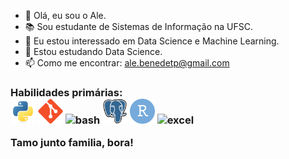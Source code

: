 - 👋 Olá, eu sou o Ale.
- 📚 Sou estudante de Sistemas de Informação na UFSC.
- 👀 Eu estou interessado em Data Science e Machine Learning.
- 🌱 Estou estudando Data Science.
- 📫 Como me encontrar: ale.benedetp@gmail.com

<head>
  <h3> Habilidades primárias:
    <br>
  <a target="_blank" rel="noopener noreferrer" href="https://github.com/devicons/devicon/blob/master/icons/python/python-original.svg"><img src="https://github.com/devicons/devicon/raw/master/icons/python/python-original.svg" alt="python" width="40" height="40" style="max-width: 100%;"></a> 
    <img src="https://github.com/devicons/devicon/raw/master/icons/git/git-original.svg" alt="git" width="40" height="40" style="max-width: 100%;">
    <img src="https://camo.githubusercontent.com/aa8611b87eb683e1a9d8310c06d3cc75327177e8acb5b96f8879f63f899a1530/68747470733a2f2f75706c6f61642e77696b696d656469612e6f72672f77696b6970656469612f636f6d6d6f6e732f7468756d622f342f34622f426173685f4c6f676f5f436f6c6f7265642e7376672f3132303070782d426173685f4c6f676f5f436f6c6f7265642e7376672e706e67" alt="bash" width="40" height="40" data-canonical-src="https://upload.wikimedia.org/wikipedia/commons/thumb/4/4b/Bash_Logo_Colored.svg/1200px-Bash_Logo_Colored.svg.png" style="max-width: 100%;">
    <img src="https://github.com/devicons/devicon/raw/master/icons/postgresql/postgresql-original.svg" alt="postgresql" width="40" height="40" style="max-width: 100%;">
    <img src="https://github.com/devicons/devicon/raw/master/icons/rstudio/rstudio-original.svg" alt="git" width="40" height="40" style="max-width: 100%;">
    <img src="https://camo.githubusercontent.com/ba84abe5a95c8aaa0734480e3c2a2086a19a019453fd42ff13f611bec46dae76/68747470733a2f2f696d6167656e73656d6f6c6465732e636f6d2e62722f77702d636f6e74656e742f75706c6f6164732f323032302f30392f254333253844636f6e652d4c6f676f2d457863656c2d504e472e706e67" alt="excel" width="40" height="40" data-canonical-src="https://imagensemoldes.com.br/wp-content/uploads/2020/09/%C3%8Dcone-Logo-Excel-PNG.png" style="max-width: 100%;">
</head>
  

Tamo junto familia, bora! 
